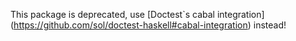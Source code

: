 This package is deprecated, use
[Doctest`s cabal integration] (https://github.com/sol/doctest-haskell#cabal-integration)
instead!
